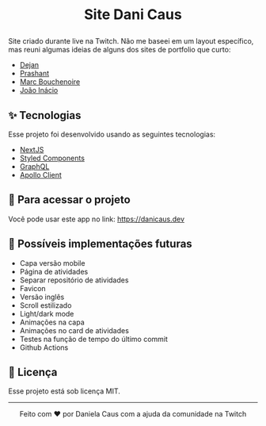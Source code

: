 <h1 align="center">

  Site Dani Caus

</h1>

Site criado durante live na Twitch. Não me baseei em um layout específico, mas reuni algumas ideias de alguns dos sites de portfolio que curto:

- [Dejan](https://www.dejan.works/)
- [Prashant](https://prashantsani.com/)
- [Marc Bouchenoire](https://marcbouchenoire.com/)
- [João Inácio](https://birobirobiro.dev/)

## ✨ Tecnologias

Esse projeto foi desenvolvido usando as seguintes tecnologias:

- [NextJS](https://nextjs.org)
- [Styled Components](https://styled-components.com)
- [GraphQL](https://graphql.org/)
- [Apollo Client](https://www.apollographql.com/docs/react/)

## 👀 Para acessar o projeto

Você pode usar este app no link: https://danicaus.dev

## 📢 Possíveis implementações futuras

- Capa versão mobile
- Página de atividades
- Separar repositório de atividades
- Favicon
- Versão inglês
- Scroll estilizado
- Light/dark mode
- Animações na capa
- Animações no card de atividades
- Testes na função de tempo do último commit
- Github Actions

## 📄 Licença

Esse projeto está sob licença MIT.

---

<p align="center"> Feito com ❤ por Daniela Caus com a ajuda da comunidade na Twitch</p>
